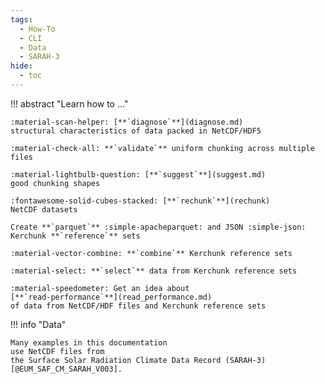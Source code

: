 ```yaml
---
tags:
  - How-To
  - CLI
  - Data
  - SARAH-3
hide:
  - toc
---
```


!!! abstract "Learn how to ..."

    :material-scan-helper: [**`diagnose`**](diagnose.md)
    structural characteristics of data packed in NetCDF/HDF5

    :material-check-all: **`validate`** uniform chunking across multiple files

    :material-lightbulb-question: [**`suggest`**](suggest.md)
    good chunking shapes

    :fontawesome-solid-cubes-stacked: [**`rechunk`**](rechunk)
    NetCDF datasets

    Create **`parquet`** :simple-apacheparquet: and JSON :simple-json:
    Kerchunk **`reference`** sets

    :material-vector-combine: **`combine`** Kerchunk reference sets

    :material-select: **`select`** data from Kerchunk reference sets

    :material-speedometer: Get an idea about
    [**`read-performance`**](read_performance.md)
    of data from NetCDF/HDF files and Kerchunk reference sets

!!! info "Data"

    Many examples in this documentation
    use NetCDF files from
    the Surface Solar Radiation Climate Data Record (SARAH-3)[@EUM_SAF_CM_SARAH_V003].
